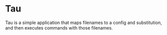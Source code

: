 # Tau

Tau is a simple application that maps filenames to a config and substitution, and then executes commands with those filenames.
